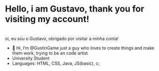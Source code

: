  # Hello, i am Gustavo, thank you for visiting my account!
 #
 oi, eu sou o Gustavo, obrigado por visitar a minha conta!

- 👋 Hi, I’m @GustinGame just a guy who loves to create things and make them work, trying to be an code artist
- University Student
- Languages: HTML, CSS, Java, JS(basic), c;
